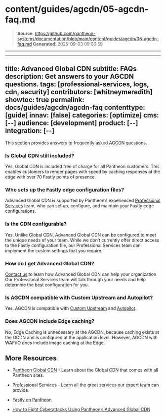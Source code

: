 # content/guides/agcdn/05-agcdn-faq.md

> **Source**: https://github.com/pantheon-systems/documentation/blob/main/content/guides/agcdn/05-agcdn-faq.md
> **Generated**: 2025-09-03 09:06:59

---

---
title: Advanced Global CDN
subtitle: FAQs
description: Get answers to your AGCDN questions.
tags: [professional-services, logs, cdn, security]
contributors: [whitneymeredith]
showtoc: true
permalink: docs/guides/agcdn/agcdn-faq
contenttype: [guide]
innav: [false]
categories: [optimize]
cms: [--]
audience: [development]
product: [--]
integration: [--]
---

This section provides answers to frequently asked AGCDN questions.

### Is Global CDN still included?

Yes, Global CDN is included free of charge for all Pantheon customers. This enables customers to render pages with speed by caching responses at the edge with over 70 Fastly points of presence.

### Who sets up the Fastly edge configuration files?

Advanced Global CDN is supported by Pantheon’s experienced [Professional Services](/guides/professional-services) team, who can set up, configure, and maintain your Fastly edge configurations.

### Is the CDN configurable?

Yes. Unlike Global CDN, Advanced Global CDN can be configured to meet the unique needs of your team. While we don’t currently offer direct access to the Fastly configuration file, our Professional Services team can implement the custom settings that you require.

### How do I get Advanced Global CDN?

[Contact us](https://pantheon.io/contact?docs) to learn how Advanced Global CDN can help your organization. Our Professional Services team will talk through your needs and help determine the best configuration for you.

### Is AGCDN compatible with Custom Upstream and Autopilot?

Yes. AGCDN is compatible with [Custom Upstream](/guides/custom-upstream) and [Autopilot](/guides/autopilot).

### Does AGCDN include Edge caching?

No, Edge Caching is unnecessary at the AGCDN, because caching exists at the GCDN and is configured at the application level. However, AGCDN with WAF/IO does include image caching at the Edge.

## More Resources

- [Pantheon Global CDN](/guides/global-cdn) - Learn about the Global CDN that comes with all Pantheon sites.

- [Professional Services](/guides/professional-services) - Learn all the great services our expert team can provide.

- [Fastly on Pantheon](/guides/fastly-pantheon)

- [How to Fight Cyberattacks Using Pantheon’s Advanced Global CDN](https://pantheon.io/blog/fight-cyberattacks-advanced-global-cdn)

